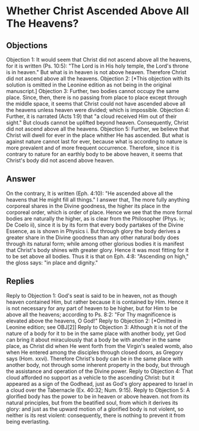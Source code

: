 # Whether Christ Ascended Above All The Heavens?
## Objections
Objection 1: It would seem that Christ did not ascend above all the heavens, for it is written (Ps. 10:5): "The Lord is in His holy temple, the Lord's throne is in heaven." But what is in heaven is not above heaven. Therefore Christ did not ascend above all the heavens.
Objection 2: [*This objection with its solution is omitted in the Leonine edition as not being in the original manuscript.]
Objection 3: Further, two bodies cannot occupy the same place. Since, then, there is no passing from place to place except through the middle space, it seems that Christ could not have ascended above all the heavens unless heaven were divided; which is impossible.
Objection 4: Further, it is narrated (Acts 1:9) that "a cloud received Him out of their sight." But clouds cannot be uplifted beyond heaven. Consequently, Christ did not ascend above all the heavens.
Objection 5: Further, we believe that Christ will dwell for ever in the place whither He has ascended. But what is against nature cannot last for ever, because what is according to nature is more prevalent and of more frequent occurrence. Therefore, since it is contrary to nature for an earthly body to be above heaven, it seems that Christ's body did not ascend above heaven.
## Answer
On the contrary, It is written (Eph. 4:10): "He ascended above all the heavens that He might fill all things."
I answer that, The more fully anything corporeal shares in the Divine goodness, the higher its place in the corporeal order, which is order of place. Hence we see that the more formal bodies are naturally the higher, as is clear from the Philosopher (Phys. iv; De Coelo ii), since it is by its form that every body partakes of the Divine Essence, as is shown in Physics i. But through glory the body derives a greater share in the Divine goodness than any other natural body does through its natural form; while among other glorious bodies it is manifest that Christ's body shines with greater glory. Hence it was most fitting for it to be set above all bodies. Thus it is that on Eph. 4:8: "Ascending on high," the gloss says: "in place and dignity."
## Replies
Reply to Objection 1: God's seat is said to be in heaven, not as though heaven contained Him, but rather because it is contained by Him. Hence it is not necessary for any part of heaven to be higher, but for Him to be above all the heavens; according to Ps. 8:2: "For Thy magnificence is elevated above the heavens, O God!"
Reply to Objection 2: [*Omitted in Leonine edition; see OBJ[2]]
Reply to Objection 3: Although it is not of the nature of a body for it to be in the same place with another body, yet God can bring it about miraculously that a body be with another in the same place, as Christ did when He went forth from the Virgin's sealed womb, also when He entered among the disciples through closed doors, as Gregory says (Hom. xxvi). Therefore Christ's body can be in the same place with another body, not through some inherent property in the body, but through the assistance and operation of the Divine power.
Reply to Objection 4: That cloud afforded no support as a vehicle to the ascending Christ: but it appeared as a sign of the Godhead, just as God's glory appeared to Israel in a cloud over the Tabernacle (Ex. 40:32; Num. 9:15).
Reply to Objection 5: A glorified body has the power to be in heaven or above heaven. not from its natural principles, but from the beatified soul, from which it derives its glory: and just as the upward motion of a glorified body is not violent, so neither is its rest violent: consequently, there is nothing to prevent it from being everlasting.